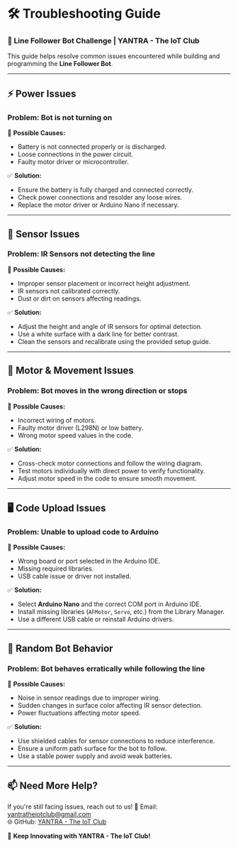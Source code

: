 # 🛠️ Troubleshooting Guide
### 📍 Line Follower Bot Challenge | YANTRA - The IoT Club

This guide helps resolve common issues encountered while building and programming the **Line Follower Bot**.

---

## ⚡ Power Issues
### Problem: Bot is not turning on
🔹 **Possible Causes:**
- Battery is not connected properly or is discharged.
- Loose connections in the power circuit.
- Faulty motor driver or microcontroller.

✅ **Solution:**
- Ensure the battery is fully charged and connected correctly.
- Check power connections and resolder any loose wires.
- Replace the motor driver or Arduino Nano if necessary.

---

## 📡 Sensor Issues
### Problem: IR Sensors not detecting the line
🔹 **Possible Causes:**
- Improper sensor placement or incorrect height adjustment.
- IR sensors not calibrated correctly.
- Dust or dirt on sensors affecting readings.

✅ **Solution:**
- Adjust the height and angle of IR sensors for optimal detection.
- Use a white surface with a dark line for better contrast.
- Clean the sensors and recalibrate using the provided setup guide.

---

## 🔄 Motor & Movement Issues
### Problem: Bot moves in the wrong direction or stops
🔹 **Possible Causes:**
- Incorrect wiring of motors.
- Faulty motor driver (L298N) or low battery.
- Wrong motor speed values in the code.

✅ **Solution:**
- Cross-check motor connections and follow the wiring diagram.
- Test motors individually with direct power to verify functionality.
- Adjust motor speed in the code to ensure smooth movement.

---

## 🖥️ Code Upload Issues
### Problem: Unable to upload code to Arduino
🔹 **Possible Causes:**
- Wrong board or port selected in the Arduino IDE.
- Missing required libraries.
- USB cable issue or driver not installed.

✅ **Solution:**
- Select **Arduino Nano** and the correct COM port in Arduino IDE.
- Install missing libraries (`AFMotor`, `Servo`, etc.) from the Library Manager.
- Use a different USB cable or reinstall Arduino drivers.

---

## 📶 Random Bot Behavior
### Problem: Bot behaves erratically while following the line
🔹 **Possible Causes:**
- Noise in sensor readings due to improper wiring.
- Sudden changes in surface color affecting IR sensor detection.
- Power fluctuations affecting motor speed.

✅ **Solution:**
- Use shielded cables for sensor connections to reduce interference.
- Ensure a uniform path surface for the bot to follow.
- Use a stable power supply and avoid weak batteries.

---

## 📫 Need More Help?
If you're still facing issues, reach out to us!
📧 Email: [yantratheiotclub@gmail.com](mailto:yantratheiotclub@gmail.com)  
🌐 GitHub: [YANTRA - The IoT Club](https://github.com/yantra-iotclub)  

🚀 **Keep Innovating with YANTRA - The IoT Club!**

